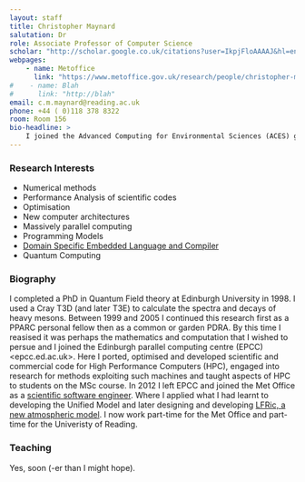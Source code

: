 ```yaml
---
layout: staff
title: Christopher Maynard
salutation: Dr
role: Associate Professor of Computer Science
scholar: "http://scholar.google.co.uk/citations?user=IkpjFloAAAAJ&hl=en"
webpages:
    - name: Metoffice
      link: "https://www.metoffice.gov.uk/research/people/christopher-maynard"
#    - name: Blah
#      link: "http://blah"
email: c.m.maynard@reading.ac.uk
phone: +44 ( 0)118 378 8322
room: Room 156
bio-headline: >
    I joined the Advanced Computing for Environmental Sciences (ACES) group in the department of Computer Science at the Unversity of Reading in January 2018.
---
```


### Research Interests
* Numerical methods
* Performance Analysis of scientific codes
* Optimisation
* New computer architectures
* Massively parallel computing
* Programming Models
* [Domain Specific Embedded Language and Compiler](/projects/LFRic.html)
* Quantum Computing

### Biography

I completed a PhD in Quantum Field theory at Edinburgh University
in 1998. I used a Cray T3D (and later T3E) to calculate the spectra
and decays of heavy mesons.  Between 1999 and 2005 I continued this
research first as a PPARC personal fellow then as a common or garden
PDRA. By this time I reasised it was perhaps the mathematics and
computation that I wished to persue and I joined the Edinburgh
parallel computing centre (EPCC) <epcc.ed.ac.uk>. Here I ported,
optimised and developed scientific and commercial code for High
Performance Computers (HPC), engaged into research for methods
exploiting such machines and taught aspects of HPC to students on the
MSc course.  In 2012 I left EPCC and joined the Met Office as a <a
href="http://www.metoffice.gov.uk/research/people/christopher-maynard">scientific
software engineer</a>.  Where I applied what I had learnt to
developing the Unified Model and later designing and developing <a
href="https://www.metoffice.gov.uk/research/modelling-systems/lfric">LFRic,
a new atmospheric model</a>. I now work part-time for the Met Office
and part-time for the Univeristy of Reading.

### Teaching

Yes, soon (-er than I might hope).
